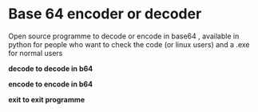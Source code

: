 # Base 64 encoder or decoder

Open source programme to decode or encode in base64 , available in python for people who want to check the code (or linux users) and a .exe for normal users

**decode to decode in b64**

**encode to encode in b64**

**exit to exit programme**
